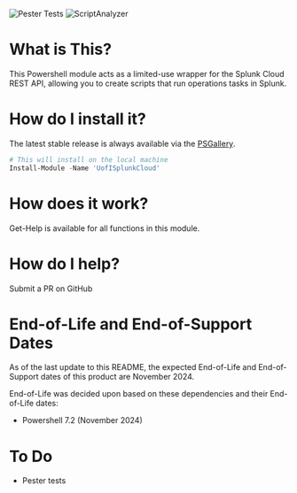 ![Pester Tests](https://github.com/techservicesillinois/SecOps-Powershell-Splunk/workflows/Pester%20Tests/badge.svg)
![ScriptAnalyzer](https://github.com/techservicesillinois/SecOps-Powershell-Splunk/workflows/ScriptAnalyzer/badge.svg)

# What is This?

This Powershell module acts as a limited-use wrapper for the Splunk Cloud REST API, allowing you to create scripts that run operations tasks in Splunk.

# How do I install it?

The latest stable release is always available via the [PSGallery](https://www.powershellgallery.com/packages/UofISplunkCloud).

```powershell
# This will install on the local machine
Install-Module -Name 'UofISplunkCloud'
```

# How does it work?

Get-Help is available for all functions in this module.

# How do I help?

Submit a PR on GitHub

# End-of-Life and End-of-Support Dates

As of the last update to this README, the expected End-of-Life and End-of-Support dates of this product are November 2024.

End-of-Life was decided upon based on these dependencies and their End-of-Life dates:

- Powershell 7.2 (November 2024)

# To Do

- Pester tests
